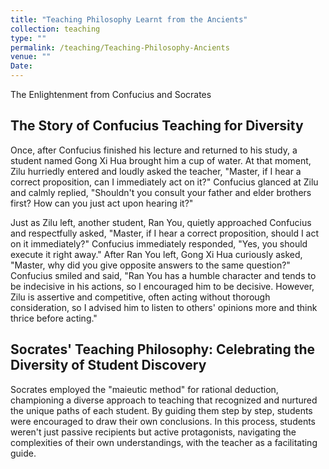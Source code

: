 ```yaml
---
title: "Teaching Philosophy Learnt from the Ancients"
collection: teaching
type: ""
permalink: /teaching/Teaching-Philosophy-Ancients
venue: ""
Date: 
---
```

The Enlightenment from Confucius and Socrates
## The Story of Confucius Teaching for Diversity

Once, after Confucius finished his lecture and returned to his study, a student named Gong Xi Hua brought him a cup of water. At that moment, Zilu hurriedly entered and loudly asked the teacher, "Master, if I hear a correct proposition, can I immediately act on it?" Confucius glanced at Zilu and calmly replied, "Shouldn't you consult your father and elder brothers first? How can you just act upon hearing it?"

Just as Zilu left, another student, Ran You, quietly approached Confucius and respectfully asked, "Master, if I hear a correct proposition, should I act on it immediately?" Confucius immediately responded, "Yes, you should execute it right away." After Ran You left, Gong Xi Hua curiously asked, "Master, why did you give opposite answers to the same question?" Confucius smiled and said, "Ran You has a humble character and tends to be indecisive in his actions, so I encouraged him to be decisive. However, Zilu is assertive and competitive, often acting without thorough consideration, so I advised him to listen to others' opinions more and think thrice before acting."

## Socrates' Teaching Philosophy: Celebrating the Diversity of Student Discovery
Socrates employed the "maieutic method" for rational deduction, championing a diverse approach to teaching that recognized and nurtured the unique paths of each student. By guiding them step by step, students were encouraged to draw their own conclusions. In this process, students weren't just passive recipients but active protagonists, navigating the complexities of their own understandings, with the teacher as a facilitating guide.
